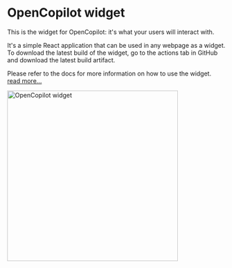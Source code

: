 # OpenCopilot widget

This is the widget for OpenCopilot: it's what your users will interact with.

It's a simple React application that can be used in any webpage as a widget. To download the latest build of the widget, go to the actions tab in GitHub and download the latest build artifact.

Please refer to the docs for more information on how to use the widget.
[read more...](https://docs.opencopilot.so)

<img width="394" alt="OpenCopilot widget" src="https://github.com/openchatai/OpenCopilot/assets/32633162/77b30faa-c59e-4a3a-821a-d14a61a49a65">
